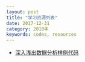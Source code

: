 ```yaml
---
layout: post
title: "学习资源列表"
date: 2017-12-31
category: 2018年
keywords: codes, resources
---
```


* [深入浅出数据分析样例代码](https://resources.oreilly.com/examples/9780596153946.git)
